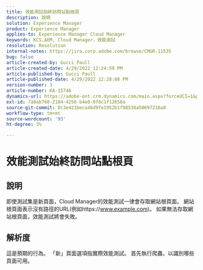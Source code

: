 ```yaml
---
title: 效能測試始終訪問站點根頁
description: 說明
solution: Experience Manager
product: Experience Manager
applies-to: Experience Manager Cloud Manager
keywords: KCS,AEM, Cloud Manager，效能測試
resolution: Resolution
internal-notes: https://jira.corp.adobe.com/browse/CMGR-11535
bug: false
article-created-by: Gucci Paull
article-created-date: 4/29/2022 12:24:59 PM
article-published-by: Gucci Paull
article-published-date: 4/29/2022 12:28:08 PM
version-number: 3
article-number: KA-15746
dynamics-url: https://adobe-ent.crm.dynamics.com/main.aspx?forceUCI=1&pagetype=entityrecord&etn=knowledgearticle&id=14fdbd5f-b7c7-ec11-a7b6-0022480a10ee
exl-id: 7a0ab760-2184-4256-b4e0-0f6c1f12658a
source-git-commit: 0c3e421beca46d9fe1952b1f98538a50697216a0
workflow-type: tm+mt
source-wordcount: '93'
ht-degree: 3%

---
```


# 效能測試始終訪問站點根頁

## 說明




即使測試集是新頁面，Cloud Manager的效能測試一律會存取網站根頁面。 網站根頁面表示沒有路徑的URL(例如https://www.example.com)。 如果無法存取網站根頁面，效能測試將會失敗。



## 解析度



這是預期的行為。 「新」頁面選項指實際效能測試。 首先執行爬蟲，以識別哪些頁面可用。
